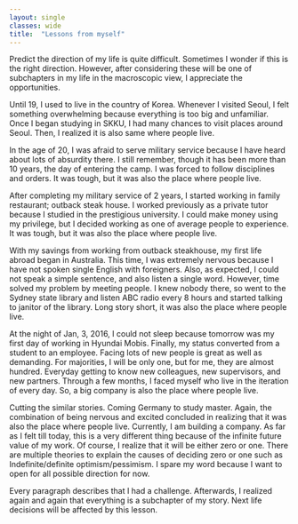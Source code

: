 ```yaml
---
layout: single
classes: wide
title:  "Lessons from myself"
---
```





Predict the direction of my life is quite difficult. Sometimes I wonder if this is the right direction. However, after considering these will be one of subchapters in my life in the macroscopic view, I appreciate the opportunities. <br />

Until 19, I used to live in the country of Korea. Whenever I visited Seoul, I felt something overwhelming because everything is too big and unfamiliar. Once I began studying in SKKU, I had many chances to visit places around Seoul. Then, I realized it is also same where people live. <br />

In the age of 20, I was afraid to serve military service because I have heard about lots of absurdity there. I still remember, though it has been more than 10 years, the day of entering the camp. I was forced to follow disciplines and orders. It was tough, but it was also the place where people live. <br />

After completing my military service of 2 years, I started working in family restaurant; outback steak house. I worked previously as a private tutor because I studied in the prestigious university. I could make money using my privilege, but I decided working as one of average people to experience. It was tough, but it was also the place where people live.  <br />

With my savings from working from outback steakhouse, my first life abroad began in Australia. This time, I was extremely nervous because I have not spoken single English with foreigners. Also, as expected, I could not speak a simple sentence, and also listen a single word. However, time solved my problem by meeting people. I knew nobody there, so went to the Sydney state library and listen ABC radio every 8 hours and started talking to janitor of the library. Long story short, it was also the place where people live. <br />

At the night of Jan, 3, 2016, I could not sleep because tomorrow was my first day of working in Hyundai Mobis. Finally, my status converted from a student to an employee. Facing lots of new people is great as well as demanding. For majorities, I will be only one, but for me, they are almost hundred. Everyday getting to know new colleagues, new supervisors, and new partners. Through a few months, I faced myself who live in the iteration of every day. So, a big company is also the place where people live. <br />

Cutting the similar stories. Coming Germany to study master. Again, the combination of being nervous and excited concluded in realizing that it was also the place where people live. Currently, I am building a company. As far as I felt till today, this is a very different thing because of the infinite future value of my work. Of course, I realize that it will be either zero or one. There are multiple theories to explain the causes of deciding zero or one such as Indefinite/definite optimism/pessimism. I spare my word because I want to open for all possible direction for now. <br />

Every paragraph describes that I had a challenge. Afterwards, I realized again and again that everything is a subchapter of my story. Next life decisions will be affected by this lesson.
